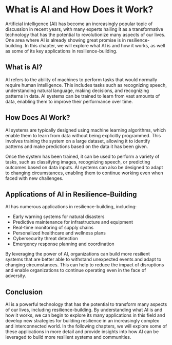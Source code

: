 What is AI and How Does it Work?
=========================================================================================================

Artificial intelligence (AI) has become an increasingly popular topic of discussion in recent years, with many experts hailing it as a transformative technology that has the potential to revolutionize many aspects of our lives. One area where AI is already showing great promise is in resilience-building. In this chapter, we will explore what AI is and how it works, as well as some of its key applications in resilience-building.

What is AI?
-----------

AI refers to the ability of machines to perform tasks that would normally require human intelligence. This includes tasks such as recognizing speech, understanding natural language, making decisions, and recognizing patterns in data. AI systems can be trained to learn from vast amounts of data, enabling them to improve their performance over time.

How Does AI Work?
-----------------

AI systems are typically designed using machine learning algorithms, which enable them to learn from data without being explicitly programmed. This involves training the system on a large dataset, allowing it to identify patterns and make predictions based on the data it has been given.

Once the system has been trained, it can be used to perform a variety of tasks, such as classifying images, recognizing speech, or predicting outcomes based on data inputs. AI systems can also be designed to adapt to changing circumstances, enabling them to continue working even when faced with new challenges.

Applications of AI in Resilience-Building
-----------------------------------------

AI has numerous applications in resilience-building, including:

* Early warning systems for natural disasters
* Predictive maintenance for infrastructure and equipment
* Real-time monitoring of supply chains
* Personalized healthcare and wellness plans
* Cybersecurity threat detection
* Emergency response planning and coordination

By leveraging the power of AI, organizations can build more resilient systems that are better able to withstand unexpected events and adapt to changing circumstances. This can help to reduce the impact of disruptions and enable organizations to continue operating even in the face of adversity.

Conclusion
----------

AI is a powerful technology that has the potential to transform many aspects of our lives, including resilience-building. By understanding what AI is and how it works, we can begin to explore its many applications in this field and develop new strategies for building resilience in an increasingly complex and interconnected world. In the following chapters, we will explore some of these applications in more detail and provide insights into how AI can be leveraged to build more resilient systems and communities.

